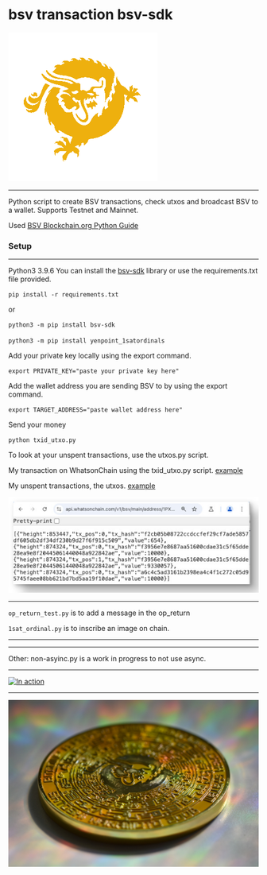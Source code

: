 # bsv transaction bsv-sdk

![bsv dragon](/docs/SV_dragon_cmyk.gif)
***
Python script to create BSV transactions, check utxos and broadcast BSV to a wallet. Supports Testnet and Mainnet.

Used [BSV Blockchain.org Python Guide](https://docs.bsvblockchain.org/guides/sdks/py)


### Setup
***

Python3 3.9.6 You can install the [bsv-sdk](https://austecon.github.io/bitsv/guide/keys.html) library or use the requirements.txt file provided.

```
pip install -r requirements.txt
```
or 

```
python3 -m pip install bsv-sdk

python3 -m pip install yenpoint_1satordinals
```

Add your private key locally using the export command. 

```
export PRIVATE_KEY="paste your private key here"
```

Add the wallet address you are sending BSV to by using the export command. 

```
export TARGET_ADDRESS="paste wallet address here" 
```

Send your money

```
python txid_utxo.py
```

To look at your unspent transactions, use the utxos.py script.

My transaction on WhatsonChain using the txid_utxo.py script. [example](https://whatsonchain.com/tx/3ded06b71a4ff8cfdb44f37a2fec9b77d6bae2cf6507ad0d4985e0544e3d965e)

My unspent transactions, the utxos. [example](https://api.whatsonchain.com/v1/bsv/main/address/1PXxMeP14C1A73y8Lf8DNT2o5EWGftGDUV/unspent)


![utxos example](/docs/utxos_example.jpg)


***
`op_return_test.py` is to add a message in the op_return

`1sat_ordinal.py` is to inscribe an image on chain.

***

***
Other: 
non-asyinc.py is a work in progress to not use async. 
 
***


[![In action](https://img.youtube.com/vi/6G97nsB4xqU/maxresdefault.jpg)](https://youtu.be/6G97nsB4xqU)


***
![BSV Dragon](https://github.com/rachyrachyrach/bsv-transaction-bsv-sdk/blob/main/docs/dragon_rainbow_bsv_coin.JPG)

